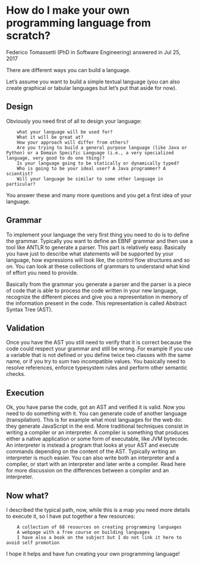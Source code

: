 # How do I make your own programming language from scratch?

Federico Tomassetti (PhD in Software Engineering) answered in Jul 25, 2017

There are different ways you can build a language.

Let’s assume you want to build a simple textual language (you can also create graphical or tabular languages but let’s put that aside for now).

## Design

Obviously you need first of all to design your language:
```
    what your language will be used for?
    What it will be great at?
    How your approach will differ from others?
    Are you trying to build a general purpose language (like Java or Python) or a Domain Specific Language (i.e., a very specialized language, very good to do one thing)?
    Is your language going to be statically or dynamically typed?
    Who is going to be your ideal user? A Java programmer? A scientist?
    Will your language be similar to some other language in particular?
```
You answer these and many more questions and you get a first idea of your language.

## Grammar

To implement your language the very first thing you need to do is to define the grammar. Typically you want to define an EBNF grammar and then use a tool like ANTLR to generate a parser. This part is relatively easy. Basically you have just to describe what statements will be supported by your language, how expressions will look like, the control flow structures and so on. You can look at these collections of grammars to understand what kind of effort you need to provide.

Basically from the grammar you generate a parser and the parser is a piece of code that is able to process the code written in your new language, recognize the different pieces and give you a representation in memory of the information present in the code. This representation is called Abstract Syntax Tree (AST).

## Validation

Once you have the AST you still need to verify that it is correct because the code could respect your grammar and still be wrong. For example if you use a variable that is not defined or you define twice two classes with the same name, or if you try to sum two incompatible values. You basically need to resolve references, enforce typesystem rules and perform other semantic checks.

## Execution

Ok, you have parse the code, got an AST and verified it is valid. Now you need to do something with it. You can generate code of another language (transpilation). This is for example what most languages for the web do: they generate JavaScript in the end. More traditional techniques consist in writing a compiler or an interpreter. A compiler is something that produces either a native application or some form of executable, like JVM bytecode. An interpreter is instead a program that looks at your AST and execute commands depending on the content of the AST. Typically writing an interpreter is much easier. You can also write both an interpreter and a compiler, or start with an interpreter and later write a compiler. Read here for more discussion on the differences between a compiler and an interpreter.

## Now what?

I described the typical path, now, while this is a map you need more details to execute it, so I have put together a few resources:
```
    A collection of 68 resources on creating programming languages
    A webpage with a free course on building languages
    I have also a book on the subject but I do not link it here to avoid self promotion
```
I hope it helps and have fun creating your own programming language!